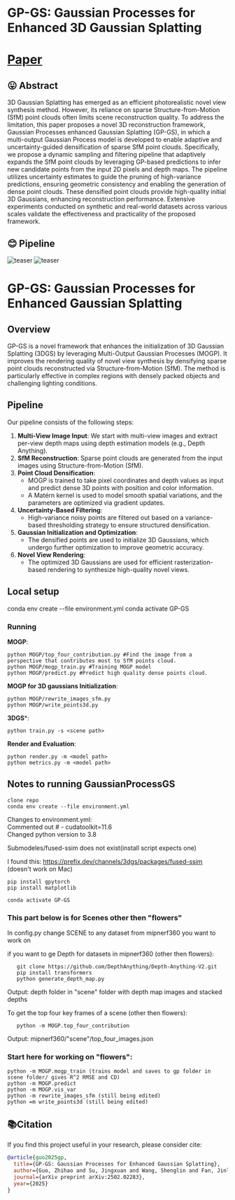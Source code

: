 # GP-GS: Gaussian Processes for Enhanced 3D Gaussian Splatting

# [Paper](https://arxiv.org/pdf/2502.02283)

## 😛 Abstract
3D Gaussian Splatting has emerged as an efficient photorealistic novel view synthesis method. However, its reliance on sparse Structure-from-Motion (SfM) point clouds often limits scene reconstruction quality. To address the limitation, this paper proposes a novel 3D reconstruction framework, Gaussian Processes enhanced Gaussian Splatting (GP-GS), in which a multi-output Gaussian Process model is developed to enable adaptive and uncertainty-guided densification of sparse SfM point clouds. Specifically, we propose a dynamic sampling and filtering pipeline that adaptively expands the SfM point clouds by leveraging GP-based predictions to infer new candidate points from the input 2D pixels and depth maps. The pipeline utilizes uncertainty estimates to guide the pruning of high-variance predictions, ensuring geometric consistency and enabling the generation of dense point clouds. These densified point clouds provide high-quality initial 3D Gaussians, enhancing reconstruction performance. Extensive experiments conducted on synthetic and real-world datasets across various scales validate the effectiveness and practicality of the proposed framework.
## 😊️ Pipeline

![teaser](assets/gpgs.drawio.png)
![teaser](assets/gpgs-Page-6.drawio.png)

# GP-GS: Gaussian Processes for Enhanced Gaussian Splatting

## Overview
GP-GS is a novel framework that enhances the initialization of 3D Gaussian Splatting (3DGS) by leveraging Multi-Output Gaussian Processes (MOGP). It improves the rendering quality of novel view synthesis by densifying sparse point clouds reconstructed via Structure-from-Motion (SfM). The method is particularly effective in complex regions with densely packed objects and challenging lighting conditions.

## Pipeline
Our pipeline consists of the following steps:

1. **Multi-View Image Input**: We start with multi-view images and extract per-view depth maps using depth estimation models (e.g., Depth Anything).
2. **SfM Reconstruction**: Sparse point clouds are generated from the input images using Structure-from-Motion (SfM).
3. **Point Cloud Densification**: 
   - MOGP is trained to take pixel coordinates and depth values as input and predict dense 3D points with position and color information.
   - A Matérn kernel is used to model smooth spatial variations, and the parameters are optimized via gradient updates.
4. **Uncertainty-Based Filtering**:
   - High-variance noisy points are filtered out based on a variance-based thresholding strategy to ensure structured densification.
5. **Gaussian Initialization and Optimization**:
   - The densified points are used to initialize 3D Gaussians, which undergo further optimization to improve geometric accuracy.
6. **Novel View Rendering**:
   - The optimized 3D Gaussians are used for efficient rasterization-based rendering to synthesize high-quality novel views.
## Local setup
conda env create --file environment.yml
conda activate GP-GS
### Running
**MOGP**:
```shell
python MOGP/top_four_contribution.py #Find the image from a perspective that contributes most to SfM points cloud.
python MOGP/mogp_train.py #Training MOGP model
python MOGP/predict.py #Predict high quality dense points cloud.
```
**MOGP for 3D gaussians Initialization**:
```shell
python MOGP/rewrite_images_sfm.py
python MOGP/write_points3d.py
```
**3DGS***:
```shell
python train.py -s <scene path>
```
**Render and Evaluation**:
```shell
python render.py -m <model path>
python metrics.py -m <model path>
```


## Notes to running GaussianProcessGS  
```shell
clone repo  
conda env create --file environment.yml  
```
Changes to environment.yml:  
   Commented out # - cudatoolkit=11.6  
   Changed python version to 3.8  

   Submodeles/fused-ssim does not exist(install script expects one)  

   I found this: https://prefix.dev/channels/3dgs/packages/fused-ssim (doesn't work on Mac)  
```shell
pip install gpytorch  
pip install matplotlib  

conda activate GP-GS  
```
### This part below is for Scenes other then "flowers"

In config.py change SCENE to any dataset from mipnerf360 you want to work on  

if you want to ge Depth for datasets in mipnerf360 (other then flowers): 
```shell
   git clone https://github.com/DepthAnything/Depth-Anything-V2.git  
   pip install transformers  
   python generate_depth_map.py
```
   Output: depth folder in "scene" folder with depth map images and stacked depths  

To get the top four key frames of a scene (other then flowers):  
```shell
   python -m MOGP.top_four_contribution
``` 
   Output: mipnerf360/"scene"/top_four_images.json  

### Start here for working on "flowers":  
```shell
python -m MOGP.mogp_train (trains model and saves to gp folder in scene folder/ gives R^2 RMSE and CD)  
python -m MOGP.predict  
python -m MOGP.vis_var  
python -m rewrite_images_sfm (still being edited)  
python =m write_points3d (still being edited)  
```


## 📚Citation
If you find this project useful in your research, please consider cite:

```bibtex
@article{guo2025gp,
  title={GP-GS: Gaussian Processes for Enhanced Gaussian Splatting},
  author={Guo, Zhihao and Su, Jingxuan and Wang, Shenglin and Fan, Jinlong and Zhang, Jing and Han, Liangxiu and Wang, Peng},
  journal={arXiv preprint arXiv:2502.02283},
  year={2025}
}
